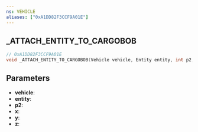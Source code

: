 ```yaml
---
ns: VEHICLE
aliases: ["0xA1DD82F3CCF9A01E"]
---
```

## _ATTACH_ENTITY_TO_CARGOBOB

```c
// 0xA1DD82F3CCF9A01E
void _ATTACH_ENTITY_TO_CARGOBOB(Vehicle vehicle, Entity entity, int p2, float x, float y, float z);
```

## Parameters
* **vehicle**: 
* **entity**: 
* **p2**: 
* **x**: 
* **y**: 
* **z**: 

